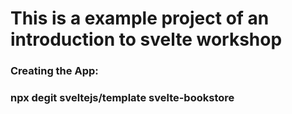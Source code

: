 # This is a example project of an introduction to svelte workshop

### Creating the App:
### npx degit sveltejs/template svelte-bookstore
